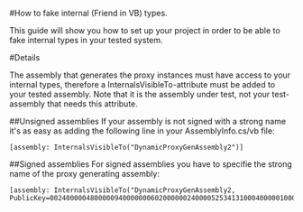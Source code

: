 #How to fake internal (Friend in VB) types.

This guide will show you how to set up your project in order to be able to fake internal types in your tested system.

#Details

The assembly that generates the proxy instances must have access to your internal types, therefore a InternalsVisibleTo-attribute must be added to your tested assembly. Note that it is the assembly under test, not your test-assembly that needs this attribute.

##Unsigned assemblies
If your assembly is not signed with a strong name it's as easy as adding the following line in your AssemblyInfo.cs/vb file:

    [assembly: InternalsVisibleTo("DynamicProxyGenAssembly2")]

##Signed assemblies
For signed assemblies you have to specifie the strong name of the proxy generating assembly:

    [assembly: InternalsVisibleTo("DynamicProxyGenAssembly2, PublicKey=0024000004800000940000000602000000240000525341310004000001000100c547cac37abd99c8db225ef2f6c8a3602f3b3606cc9891605d02baa56104f4cfc0734aa39b93bf7852f7d9266654753cc297e7d2edfe0bac1cdcf9f717241550e0a7b191195b7667bb4f64bcb8e2121380fd1d9d46ad2d92d2d15605093924cceaf74c4861eff62abf69b9291ed0a340e113be11e6a7d3113e92484cf7045cc7")]